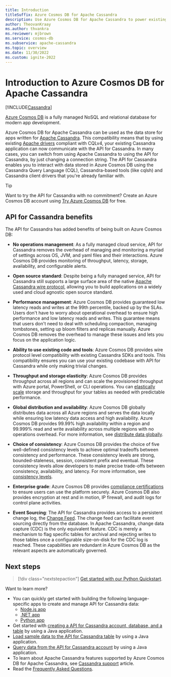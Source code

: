 ```yaml
---
title: Introduction
titleSuffix: Azure Cosmos DB for Apache Cassandra
description: Use Azure Cosmos DB for Apache Cassandra to power existing and new applications with Cassandra drivers and CQL.
author: TheovanKraay
ms.author: thvankra
ms.reviewer: mjbrown
ms.service: cosmos-db
ms.subservice: apache-cassandra
ms.topic: overview
ms.date: 11/30/2022
ms.custom: ignite-2022
---
```


# Introduction to Azure Cosmos DB for Apache Cassandra

[!INCLUDE[Cassandra](../includes/appliesto-cassandra.md)]

[Azure Cosmos DB](../introduction.md) is a fully managed NoSQL and relational database for modern app development.

Azure Cosmos DB for Apache Cassandra can be used as the data store for apps written for [Apache Cassandra](https://cassandra.apache.org). This compatibility means that by using existing [Apache drivers](https://cassandra.apache.org/doc/latest/cassandra/getting_started/drivers.html?highlight=driver) compliant with CQLv4, your existing Cassandra application can now communicate with the API for Cassandra. In many cases, you can switch from using Apache Cassandra to using the API for Cassandra, by just changing a connection string. The API for Cassandra enables you to interact with data stored in Azure Cosmos DB using the Cassandra Query Language (CQL), Cassandra-based tools (like cqlsh) and Cassandra client drivers that you're already familiar with.

> [!TIP]
> Want to try the API for Cassandra with no commitment? Create an Azure Cosmos DB account using [Try Azure Cosmos DB](../try-free.md) for free.

## API for Cassandra benefits

The API for Cassandra has added benefits of being built on Azure Cosmos DB:

- **No operations management**: As a fully managed cloud service, API for Cassandra removes the overhead of managing and monitoring a myriad of settings across OS, JVM, and yaml files and their interactions. Azure Cosmos DB provides monitoring of throughput, latency, storage, availability, and configurable alerts.

- **Open source standard**: Despite being a fully managed service, API for Cassandra still supports a large surface area of the native [Apache Cassandra wire protocol](support.md), allowing you to build applications on a widely used and cloud agnostic open source standard.

- **Performance management**: Azure Cosmos DB provides guaranteed low latency reads and writes at the 99th percentile, backed up by the SLAs. Users don't have to worry about operational overhead to ensure high performance and low latency reads and writes. This guarantee means that users don't need to deal with scheduling compaction, managing tombstones, setting up bloom filters and replicas manually. Azure Cosmos DB removes the overhead to manage these issues and lets you focus on the application logic.

- **Ability to use existing code and tools**: Azure Cosmos DB provides wire protocol level compatibility with existing Cassandra SDKs and tools. This compatibility ensures you can use your existing codebase with API for Cassandra while only making trivial changes.

- **Throughput and storage elasticity**: Azure Cosmos DB provides throughput across all regions and can scale the provisioned throughput with Azure portal, PowerShell, or CLI operations. You can [elastically scale](scale-account-throughput.md) storage and throughput for your tables as needed with predictable performance.

- **Global distribution and availability**: Azure Cosmos DB globally distributes data across all Azure regions and serves the data locally while ensuring low latency data access and high availability. Azure Cosmos DB provides 99.99% high availability within a region and 99.999% read and write availability across multiple regions with no operations overhead. For more information, see [distribute data globally](../distribute-data-globally.md).

- **Choice of consistency**: Azure Cosmos DB provides the choice of five well-defined consistency levels to achieve optimal tradeoffs between consistency and performance. These consistency levels are strong, bounded-staleness, session, consistent prefix and eventual. These consistency levels allow developers to make precise trade-offs between consistency, availability, and latency. For more information, see [consistency levels](../consistency-levels.md).

- **Enterprise grade**: Azure Cosmos DB provides [compliance certifications](https://www.microsoft.com/trustcenter) to ensure users can use the platform securely. Azure Cosmos DB also provides encryption at rest and in motion, IP firewall, and audit logs for control plane activities.

- **Event Sourcing**: The API for Cassandra provides access to a persistent change log, the [Change Feed](change-feed.md). The change feed can facilitate event sourcing directly from the database. In Apache Cassandra, change data capture (CDC) is the only equivalent feature. CDC is merely a mechanism to flag specific tables for archival and rejecting writes to those tables once a configurable size-on-disk for the CDC log is reached. These capabilities are redundant in Azure Cosmos DB as the relevant aspects are automatically governed.

## Next steps

> [!div class="nextstepaction"]
> [Get started with our Python Quickstart](manage-data-python.md).

Want to learn more?

- You can quickly get started with building the following language-specific apps to create and manage API for Cassandra data:
  - [Node.js app](manage-data-nodejs.md)
  - [.NET app](manage-data-dotnet.md)
  - [Python app](manage-data-python.md)
- Get started with [creating a API for Cassandra account, database, and a table](create-account-java.md) by using a Java application.
- [Load sample data to the API for Cassandra table](load-data-table.md) by using a Java application.
- [Query data from the API for Cassandra account](query-data.md) by using a Java application.
- To learn about Apache Cassandra features supported by Azure Cosmos DB for Apache Cassandra, see [Cassandra support](support.md) article.
- Read the [Frequently Asked Questions](cassandra-faq.yml).
